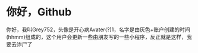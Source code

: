 # 你好，Github
你好，我叫Grey752，头像是开心病Avater(?)1，名字是由灰色+账户创建的时间(hhmm)组成的，这个用户会更新一些由朋友写的一些小程序，反正就是这样，我要去诈尸了
